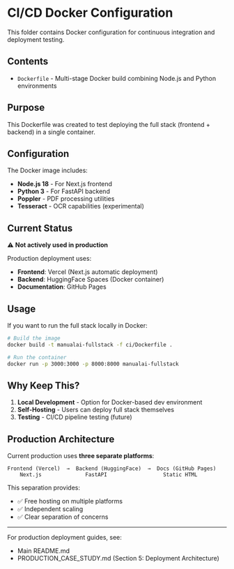 # CI/CD Docker Configuration

This folder contains Docker configuration for continuous integration and deployment testing.

## Contents

- `Dockerfile` - Multi-stage Docker build combining Node.js and Python environments

## Purpose

This Dockerfile was created to test deploying the full stack (frontend + backend) in a single container.

## Configuration

The Docker image includes:
- **Node.js 18** - For Next.js frontend
- **Python 3** - For FastAPI backend
- **Poppler** - PDF processing utilities
- **Tesseract** - OCR capabilities (experimental)

## Current Status

⚠️ **Not actively used in production**

Production deployment uses:
- **Frontend**: Vercel (Next.js automatic deployment)
- **Backend**: HuggingFace Spaces (Docker container)
- **Documentation**: GitHub Pages

## Usage

If you want to run the full stack locally in Docker:

```bash
# Build the image
docker build -t manualai-fullstack -f ci/Dockerfile .

# Run the container
docker run -p 3000:3000 -p 8000:8000 manualai-fullstack
```

## Why Keep This?

1. **Local Development** - Option for Docker-based dev environment
2. **Self-Hosting** - Users can deploy full stack themselves
3. **Testing** - CI/CD pipeline testing (future)

## Production Architecture

Current production uses **three separate platforms**:

```
Frontend (Vercel)  →  Backend (HuggingFace)  →  Docs (GitHub Pages)
    Next.js              FastAPI                  Static HTML
```

This separation provides:
- ✅ Free hosting on multiple platforms
- ✅ Independent scaling
- ✅ Clear separation of concerns

---

For production deployment guides, see:
- Main README.md
- PRODUCTION_CASE_STUDY.md (Section 5: Deployment Architecture)
